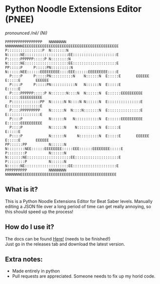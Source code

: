 # Python Noodle Extensions Editor (PNEE)
*pronounced /nē/ (Ni)*
```
PPPPPPPPPPPPPPPPP   NNNNNNNN        NNNNNNNNEEEEEEEEEEEEEEEEEEEEEEEEEEEEEEEEEEEEEEEEEEEE
P::::::::::::::::P  N:::::::N       N::::::NE::::::::::::::::::::EE::::::::::::::::::::E
P::::::PPPPPP:::::P N::::::::N      N::::::NE::::::::::::::::::::EE::::::::::::::::::::E
PP:::::P     P:::::PN:::::::::N     N::::::NEE::::::EEEEEEEEE::::EEE::::::EEEEEEEEE::::E
  P::::P     P:::::PN::::::::::N    N::::::N  E:::::E       EEEEEE  E:::::E       EEEEEE
  P::::P     P:::::PN:::::::::::N   N::::::N  E:::::E               E:::::E             
  P::::PPPPPP:::::P N:::::::N::::N  N::::::N  E::::::EEEEEEEEEE     E::::::EEEEEEEEEE   
  P:::::::::::::PP  N::::::N N::::N N::::::N  E:::::::::::::::E     E:::::::::::::::E   
  P::::PPPPPPPPP    N::::::N  N::::N:::::::N  E:::::::::::::::E     E:::::::::::::::E   
  P::::P            N::::::N   N:::::::::::N  E::::::EEEEEEEEEE     E::::::EEEEEEEEEE   
  P::::P            N::::::N    N::::::::::N  E:::::E               E:::::E             
  P::::P            N::::::N     N:::::::::N  E:::::E       EEEEEE  E:::::E       EEEEEE
PP::::::PP          N::::::N      N::::::::NEE::::::EEEEEEEE:::::EEE::::::EEEEEEEE:::::E
P::::::::P          N::::::N       N:::::::NE::::::::::::::::::::EE::::::::::::::::::::E
P::::::::P          N::::::N        N::::::NE::::::::::::::::::::EE::::::::::::::::::::E
PPPPPPPPPP          NNNNNNNN         NNNNNNNEEEEEEEEEEEEEEEEEEEEEEEEEEEEEEEEEEEEEEEEEEEE
```
## What is it?
This is a Python Noodle Extensions Editor for Beat Saber levels. Manually editing a JSON file over a long period of time can get really annoying, so this should speed up the process!

## How do I use it?
The docs can be found [Here!](https://github.com/megamaz/NoodleExtensions-python/blob/master/docs/documentation.md) (needs to be finished!)\
Just go in the releases tab and download the latest version.

## Extra notes:
- Made entirely in python
- Pull requests are appreciated. Someone needs to fix up my horid code.

